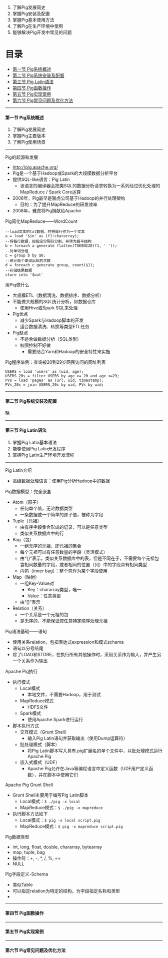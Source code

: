 1. 了解Pig发展简史
2. 掌握Pig安装及配置
3. 掌握Pig基本使用方法
4. 了解Pig在生产环境中使用
5. 能够解决Pig开发中常见的问题

# 目录 #

- [第一节 Pig系统概述](#1)
- [第二节 Pig系统安装及配置](#2)
- [第三节 Pig Latin语法](#3)
- [第四节 Pig函数操作](#4)
- [第五节 Pig实现案例](#5)
- [第六节 Pig常见问题及优化方法](#6)

***

<h4 id='1'>第一节 Pig系统概述</h4>

1. 了解Pig发展简史
2. 掌握Pig主要版本
3. 了解Pig使用场景

---

Pig的起源和发展
- http://pig.apache.org/
- Pig是一个基于Hadoop或Spark的大规模数据分析平台
- 提供SQL-like语言：Pig Latin
    - 该语言的编译器会把类SQL的数据分析请求转换为一系列经过优化处理的MapReduce / Spark Core运算
- 2006年，Pig最早是雅虎公司基于Hadoop的并行处理架构
    - 目的：为了提升MapReduce的研发效率
- 2008年，雅虎将Pig捐献给Apache

Pig简化MapReduce——WordCount
```
--load文本的txt数据，并把每行作为一个文本
a = load '$in' as (f1:chararray);
--将每行数据，按指定分隔符分割，并转为扁平结构
b = foreach a generate flatten(TOKENIZE(f1, ' '));
--对单词分组
c = group b by $0;
--统计每个单词出现的次数
d = foreach c generate group, count($1);
--存储结果数据
store into '$out'
```

用Pig做什么
- 大规模ETL（数据清洗、数据排序、数据分析）
- 不能做大规模的SQL统计分析，如数据仓库
    - 使用Hive或Spark SQL来处理
- Pig优点
    - 减少Spark与Hadoop脚本的开发
    - 适合数据清洗、转换等类型ETL任务
- Pig缺点
    - 不适合做数据分析（SQL类型）
    - 权限控制不好做
        - 需要结合Yarn和Hadoop的安全特性来实施

Pig程序举例：查询被20到29岁网民访问的网址列表
```
USERS = load 'users' as (uid, age);
USERS_20s = filter USERS by age >= 20 and age <=29;
PVs = load 'pages' as (url, uid, timestamp);
PVs_20s = join USERS_20s by uid, PVs by uid;
```

***

<h4 id='2'>第二节 Pig系统安装及配置</h4>
略

***

<h4 id='3'>第三节 Pig Latin语法</h4>

1. 掌握Pig Latin基本语法
2. 能够使用Pig Latin开发程序
3. 掌握Pig Latin生产环境开发流程

---

Pig Latin介绍
- 高级数据处理语言：使用Pig分析Hadoop中的数据

Pig数据模型：完全嵌套
- Atom（原子）
    - 任何单个值，无论数据类型
    - 一条数据或一个简单的原子值，被称为字段
- Tuple（元祖）
    - 由有序字段集合形成的记录，可以是任意类型
    - 类似关系数据库中的行
- Bag（包）
    - 一组无序的元祖，即元祖的集合
    - 每个元祖可以有任意数量的字段（灵活模式）
    - 由“{}”表示，类似关系数据库中的表，但是不同在于，不需要每个元祖包含相同数量的字段，或者相同的位置（列）中的字段具有相同类型
    - 内包（inner bag）：整个包作为某个字段使用
- Map（映射）
    - 一组Key-Value对
        - Key：chararray类型，唯一
        - Value：任意类型
    - 由“[]”表示
- Relation（关系）
    - 一个关系是一个元祖的包
    - 是无序的，不能保证按任意特定顺序处理元祖

Pig语法基础——语句
- 使用关系relation，包扣表达式expression和模式schema
- 语句以分号结尾
- 除了LOAD和STORE，在执行所有其他操作时，采用关系作为输入，并产生另一个关系作为输出

Apache Pig执行
- 执行模式
    - Local模式
        - 本地文件，不需要Hadoop，用于测试
    - MapReduce模式
        - HDFS文件
    - Spark模式
        - 使用Apache Spark进行运行
- 脚本执行方式
    - 交互模式（Grunt Shell）
        - 输入Pig Latin语句并获取输出（使用Dump运算符）
    - 批处理模式（脚本）
        - 将Pig Latin脚本写入具有.pig扩展名的单个文件中，以批处理模式运行Apache Pig
    - 嵌入式模式（UDF）
        - Apache Pig允许在Java等编程语言中定义函数（UDF用户定义函数），并在脚本中使用它们

Apache Pig Grunt Shell
- Grunt Shell主要用于编写Pig Latin脚本
    - Local模式：```$ ./pig -x local```
    - MapReduce模式：```$ ./pig -x mapreduce```
- 执行脚本方法如下
    - Local模式：```$ pig -x local script.pig```
    - MapReduce模式：```$ pig -x mapreduce script.pig```

Pig数据类型
- int, long, float, double, chararray, bytearray
- map, tuple, bag
- 操作符：+, -, *, /, %, ==
- NULL

Pig字段定义-Schema
- 类似Table
- 可以指定relation为特定的结构，为字段指定名称和类型
-


***

<h4 id='4'>第四节 Pig函数操作</h4>

***

<h4 id='5'>第五节 Pig实现案例</h4>

***

<h4 id='6'>第六节 Pig常见问题及优化方法</h4>